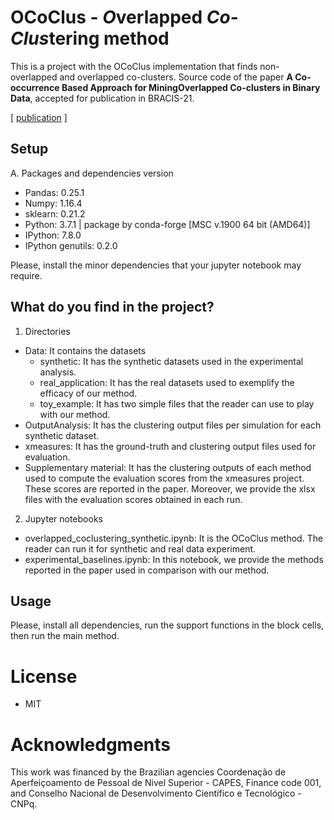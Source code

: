 # OCoClus - <i>O</i>verlapped <i>Co</i>-<i>Clus</i>tering method

This is a project with the OCoClus implementation that finds non-overlapped and overlapped co-clusters.
Source code of the paper **A Co-occurrence Based Approach for MiningOverlapped Co-clusters in Binary Data**, accepted for publication in BRACIS-21.

\[ [publication](https://link.springer.com/chapter/10.1007%2F978-3-030-91702-9_25) ] <!--\[ [preprint](./reference/preprint.pdf) ] \[ [bibtex](./reference/bibliography.bib) ]-->

## Setup
A. Packages and dependencies version
  - Pandas: 0.25.1
  - Numpy: 1.16.4
  - sklearn: 0.21.2
  - Python: 3.7.1 | package by conda-forge [MSC v.1900 64 bit (AMD64)]
  - IPython: 7.8.0
  - IPython genutils: 0.2.0

Please, install the minor dependencies that your jupyter notebook may require.

## What do you find in the project?
1. Directories
  - Data: It contains the datasets
    * synthetic: It has the synthetic datasets used in the experimental analysis.
    * real_application: It has the real datasets used to exemplify the efficacy of our method.
    * toy_example: It has two simple files that the reader can use to play with our method.
  - OutputAnalysis: It has the clustering output files per simulation for each synthetic dataset.
  - xmeasures: It has the ground-truth and clustering output files used for evaluation.
  - Supplementary material: It has the clustering outputs of each method used to compute the evaluation scores from the xmeasures project. These scores are reported in the paper. Moreover, we provide the xlsx files with the evaluation scores obtained in each run.

2. Jupyter notebooks
  * overlapped_coclustering_synthetic.ipynb: It is the OCoClus method. The reader can run it for synthetic and real data experiment.
  * experimental_baselines.ipynb: In this notebook, we provide the methods reported in the paper used in comparison with our method.

## Usage

Please, install all dependencies, run the support functions in the block cells, then run the main method.


# License

- MIT


# Acknowledgments

This work was financed  by the Brazilian agencies Coordenação de Aperfeiçoamento de Pessoal de Nivel Superior - CAPES, Finance code 001, and Conselho Nacional de Desenvolvimento Científico e Tecnológico - CNPq.
